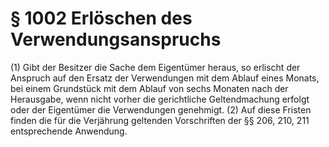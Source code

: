 # § 1002 Erlöschen des Verwendungsanspruchs
(1) Gibt der Besitzer die Sache dem Eigentümer heraus, so erlischt der Anspruch auf den Ersatz der Verwendungen mit dem Ablauf eines Monats, bei einem Grundstück mit dem Ablauf von sechs Monaten nach der Herausgabe, wenn nicht vorher die gerichtliche Geltendmachung erfolgt oder der Eigentümer die Verwendungen genehmigt.
(2) Auf diese Fristen finden die für die Verjährung geltenden Vorschriften der §§ 206, 210, 211 entsprechende Anwendung.